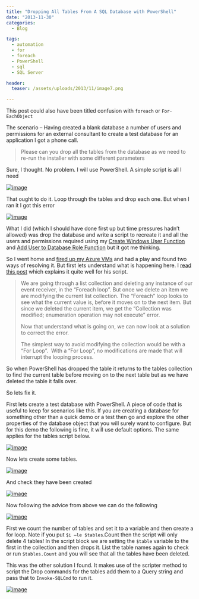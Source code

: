```yaml
---
title: "Dropping All Tables From A SQL Database with PowerShell"
date: "2013-11-30" 
categories:
  - Blog

tags:
  - automation
  - for
  - foreach
  - PowerShell
  - sql
  - SQL Server

header:
  teaser: /assets/uploads/2013/11/image7.png

---
```

This post could also have been titled confusion with `foreach` or `For-EachObject`

The scenario – Having created a blank database a number of users and permissions for an external consultant to create a test database for an application I got a phone call.

> Please can you drop all the tables from the database as we need to re-run the installer with some different parameters

Sure, I thought. No problem. I will use PowerShell. A simple script is all I need

[![image](https://blog.robsewell.com/assets/uploads/2013/11/image3.png)](https://blog.robsewell.com/assets/uploads/2013/11/image3.png)

That ought to do it. Loop through the tables and drop each one. But when I ran it I got this error

[![image](https://blog.robsewell.com/assets/uploads/2013/11/image.png)](https://blog.robsewell.com/assets/uploads/2013/11/image4.png)

What I did (which I should have done first up but time pressures hadn’t allowed) was drop the database and write a script to recreate it and all the users and permissions required using my [Create Windows User Function](https://blog.robsewell.com/creating-a-windows-user-and-adding-to-a-sql-server-role-with-powershell/) and [Add User to Database Role Function](https://blog.robsewell.com/add-user-to-database-role-with-powershell/) but it got me thinking.

So I went home and [fired up my Azure VMs](https://blog.robsewell.com/?p=534) and had a play and found two ways of resolving it. But first lets understand what is happening here. I [read this post](http://blog.incworx.com/blog/sharepoint-developer-blog/collection-was-modified-enumeration-operation-may-not-execute-looks-hard-but-it-isnt-v2) which explains it quite well for his script.

> We are going through a list collection and deleting any instance of our event receiver, in the “Foreach loop”. But once we delete an item we are modifying the current list collection. The “Foreach” loop looks to see what the current value is, before it moves on to the next item. But since we deleted the current item, we get the “Collection was modified; enumeration operation may not execute” error.
> 
> Now that understand what is going on, we can now look at a solution to correct the error.
> 
> The simplest way to avoid modifying the collection would be with a “For Loop”.  With a “For Loop”, no modifications are made that will interrupt the looping process.

So when PowerShell has dropped the table it returns to the tables collection to find the current table before moving on to the next table but as we have deleted the table it falls over.

So lets fix it.

First lets create a test database with PowerShell. A piece of code that is useful to keep for scenarios like this. If you are creating a database for something other than a quick demo or a test then go and explore the other properties of the database object that you will surely want to configure. But for this demo the following is fine, it will use default options. The same applies for the tables script below.

[![image](https://blog.robsewell.com/assets/uploads/2013/11/image5.png)](https://blog.robsewell.com/assets/uploads/2013/11/image5.png)

Now lets create some tables.

[![image](https://blog.robsewell.com/assets/uploads/2013/11/image6.png)](https://blog.robsewell.com/assets/uploads/2013/11/image6.png)

And check they have been created

[![image](https://blog.robsewell.com/assets/uploads/2013/11/image7.png)](https://blog.robsewell.com/assets/uploads/2013/11/image7.png)

Now following the advice from above we can do the following

[![image](https://blog.robsewell.com/assets/uploads/2013/11/image8.png)](https://blog.robsewell.com/assets/uploads/2013/11/image8.png)

First we count the number of tables and set it to a variable and then create a for loop. Note if you put `$i –le $tables`.Count then the script will only delete 4 tables! In the script block we are setting the `$table` variable to the first in the collection and then drops it. List the table names again to check or run `$tables.Count` and you will see that all the tables have been deleted.

This was the other solution I found. It makes use of the scripter method to script the Drop commands for the tables add them to a Query string and pass that to `Invoke-SQLCmd` to run it.

[![image](https://blog.robsewell.com/assets/uploads/2013/11/image9.png)](https://blog.robsewell.com/assets/uploads/2013/11/image9.png)
